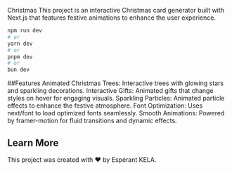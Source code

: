 Christmas
This project is an interactive Christmas card generator built with Next.js that features festive animations to enhance the user experience.

```bash
npm run dev
# or
yarn dev
# or
pnpm dev
# or
bun dev
```

##Features
Animated Christmas Trees: Interactive trees with glowing stars and sparkling decorations.
Interactive Gifts: Animated gifts that change styles on hover for engaging visuals.
Sparkling Particles: Animated particle effects to enhance the festive atmosphere.
Font Optimization: Uses next/font to load optimized fonts seamlessly.
Smooth Animations: Powered by framer-motion for fluid transitions and dynamic effects.

## Learn More
This project was created with ❤️ by Espérant KELA.


